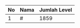 | No | Nama            | Jumlah Level |
|----|-----------------|--------------|
| 1  | #    |    1859        |

